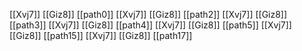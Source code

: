 [[Xvj7]]
[[Giz8]]
[[path0]]
[[Xvj7]]
[[Giz8]]
[[path2]]
[[Xvj7]]
[[Giz8]]
[[path3]]
[[Xvj7]]
[[Giz8]]
[[path4]]
[[Xvj7]]
[[Giz8]]
[[path5]]
[[Xvj7]]
[[Giz8]]
[[path15]]
[[Xvj7]]
[[Giz8]]
[[path17]]

